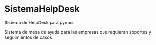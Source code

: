 # SistemaHelpDesk
Sistema de HelpDesk para pymes

Sistema de mesa de ayuda para las empresas que requieran soportes y seguimientos de casos.
